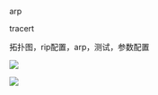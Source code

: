 arp

tracert

拓扑图，rip配置，arp，测试，参数配置


![](file://C:\Personal\Documents/IkMarkdown/.assets/第一天.md548459.8181286.png)

![](file://C:\Personal\Documents/IkMarkdown/.assets/第一天.md549563.984941.png)
